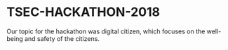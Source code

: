 # TSEC-HACKATHON-2018
Our topic for the hackathon was digital citizen, which focuses on the well-being and safety of the citizens.
